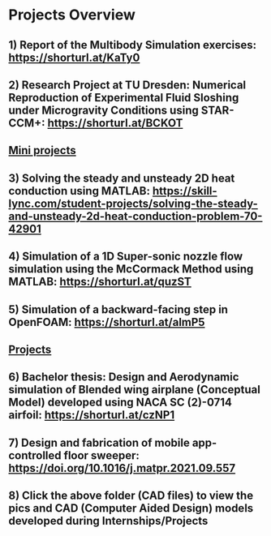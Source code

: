 
# Projects Overview
## 1) Report of the Multibody Simulation exercises: https://shorturl.at/KaTy0
## 2) Research Project at TU Dresden: Numerical Reproduction of Experimental Fluid Sloshing under Microgravity Conditions using STAR-CCM+: https://shorturl.at/BCKOT

## <ins>Mini projects</ins>
## 3) Solving the steady and unsteady 2D heat conduction using MATLAB: https://skill-lync.com/student-projects/solving-the-steady-and-unsteady-2d-heat-conduction-problem-70-42901
## 4) Simulation of a 1D Super-sonic nozzle flow simulation using the McCormack Method using MATLAB: https://shorturl.at/quzST
## 5) Simulation of a backward-facing step in OpenFOAM: https://shorturl.at/almP5
## <ins>Projects</ins>
## 6) Bachelor thesis: Design and Aerodynamic simulation of Blended wing airplane (Conceptual Model) developed using NACA SC (2)-0714 airfoil: https://shorturl.at/czNP1
## 7) Design and fabrication of mobile app-controlled floor sweeper: https://doi.org/10.1016/j.matpr.2021.09.557
## 8) Click the above folder (CAD files) to view the pics and CAD (Computer Aided Design) models developed during Internships/Projects
